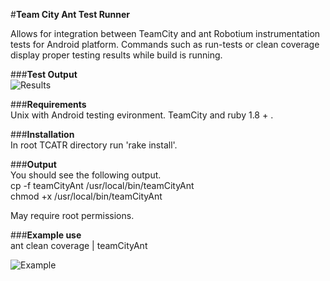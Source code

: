 #**Team City Ant Test Runner**  
  
Allows for integration between TeamCity and ant Robotium instrumentation tests for Android platform. Commands such as run-tests or clean coverage display proper testing results while build is running. 
  
###**Test Output**  
![Results](https://github.com/curiousminds/teamCityAntTestRunner/raw/master/test_results.png "Results")  
  
###**Requirements**  
Unix with Android testing evironment. TeamCity and ruby 1.8 + .  
  
###**Installation**  
In root TCATR directory run 'rake install'.  
  
###**Output**  
You should see the following output.  
cp -f teamCityAnt /usr/local/bin/teamCityAnt  
chmod +x /usr/local/bin/teamCityAnt  
  
May require root permissions.  
  
###**Example use**  
ant clean coverage | teamCityAnt  
  
![Example](https://github.com/curiousminds/teamCityAntTestRunner/raw/master/teamcity_example.png "Example")
